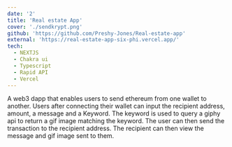 ```yaml
---
date: '2'
title: 'Real estate App'
cover: './sendkrypt.png'
github: 'https://github.com/Preshy-Jones/Real-estate-app'
external: 'https://real-estate-app-six-phi.vercel.app/'
tech:
  - NEXTJS
  - Chakra ui
  - Typescript
  - Rapid API
  - Vercel
---
```


A web3 dapp that enables users to send ethereum from one wallet to another. Users after connecting their wallet can input the recipient address, amount, a message and a Keyword. The keyword is used to query a giphy api to return a gif image matching the keyword. The user can then send the transaction to the recipient address. The recipient can then view the message and gif image sent to them.
